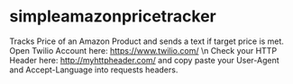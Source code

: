 # simpleamazonpricetracker
Tracks Price of an Amazon Product and sends a text if target price is met.
Open Twilio Account here: https://www.twilio.com/ \n
Check your HTTP Header here: http://myhttpheader.com/ and copy paste your User-Agent and Accept-Language into requests headers.
